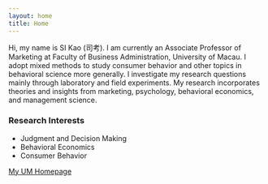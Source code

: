 ```yaml
---
layout: home
title: Home
---
```


Hi, my name is SI Kao (司考). I am currently an Associate Professor of Marketing at Faculty of Business Administration, University of Macau. I adopt mixed methods to study consumer behavior and other topics in behavioral science more generally. I investigate my research questions mainly through laboratory and field experiments. My research incorporates theories and insights from marketing, psychology, behavioral economics, and management science.



### Research Interests

- Judgment and Decision Making
- Behavioral Economics
- Consumer Behavior



[My UM Homepage](https://fba.um.edu.mo/faculty/kaosi/)